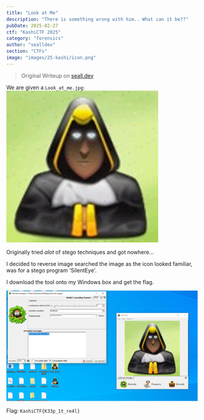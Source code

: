 ```yaml
---
title: "Look at Me"
description: "There is something wrong with him.. What can it be??"
pubDate: 2025-02-27
ctf: "KashiCTF 2025"
category: "forensics"
author: "sealldev"
section: "CTFs"
image: "images/25-kashi/icon.png"
---
```


> Original Writeup on [seall.dev](https://seall.dev/posts/kashictf2025#look-at-me)

We are given a `Look_at_me.jpg`:
![Look_at_me.jpg](images/25-kashi/Look_at_me.jpg)

Originally tried _alot_ of stego techniques and got nowhere...

I decided to reverse image searched the image as the icon looked familiar, was for a stego program 'SilentEye'.

I download the tool onto my Windows box and get the flag.

![silenteye.png](images/25-kashi/silenteye.png)

Flag: `KashiCTF{K33p_1t_re4l}`
